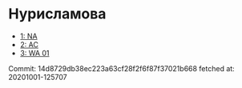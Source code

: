 # Нурисламова
- [1: NA](1.md)
- [2: AC](2.md)
- [3: WA 01](3.md)

Commit: 14d8729db38ec223a63cf28f2f6f87f37021b668
 fetched at: 20201001-125707
